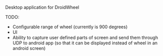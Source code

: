 Desktop application for DroidWheel

TODO:
- Configurable range of wheel (currently is 900 degrees)
- UI
- Ability to capture user defined parts of screen and send them through UDP to android app (so that it can be displayed instead of wheel in an android screen)
